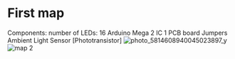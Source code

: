 # First map
Components:
number of LEDs: 16
Arduino Mega
2 IC
1 PCB board
Jumpers
 Ambient Light Sensor [Phototransistor]
![photo_5814608940045023897_y](https://user-images.githubusercontent.com/116266413/206901450-c2e26a6d-940d-4fb4-ba30-10507faba5a2.jpg)
![map 2](https://user-images.githubusercontent.com/116266413/206901555-f97fef53-fd17-40cd-bad5-7d09d0733e64.JPG)


